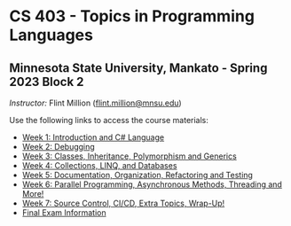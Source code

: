 # CS 403 - Topics in Programming Languages

## Minnesota State University, Mankato - Spring 2023 Block 2

*Instructor:* Flint Million ([flint.million@mnsu.edu](mailto:flint.million@mnsu.edu))

Use the following links to access the course materials:

* [Week 1: Introduction and C# Language](week1/README.md)
* [Week 2: Debugging](week2/README.md)
* [Week 3: Classes, Inheritance, Polymorphism and Generics](week3/README.md)
* [Week 4: Collections, LINQ, and Databases](week4/README.md)
* [Week 5: Documentation, Organization, Refactoring and Testing](week5/README.md)
* [Week 6: Parallel Programming, Asynchronous Methods, Threading and More!](week6/README.md)
* [Week 7: Source Control, CI/CD, Extra Topics, Wrap-Up!](week7/README.md)
* [Final Exam Information](FINAL.md)